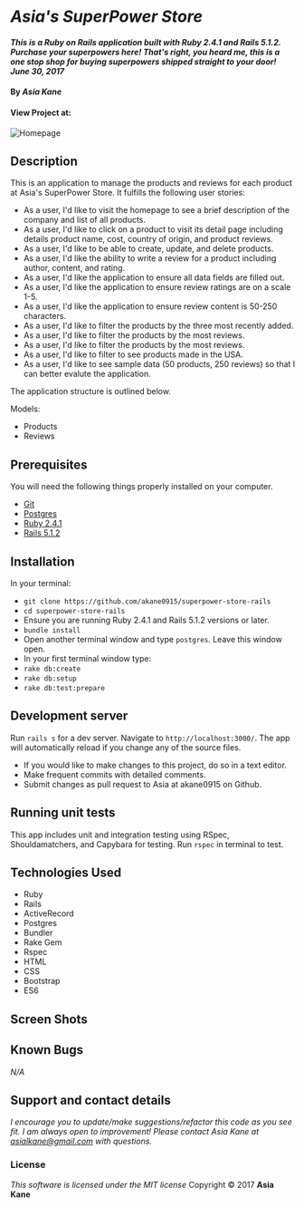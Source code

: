 # _Asia's SuperPower Store_

#### _This is a Ruby on Rails application built with Ruby 2.4.1 and Rails 5.1.2.  Purchase your superpowers here!  That's right, you heard me, this is a one stop shop for buying superpowers shipped straight to your door! June 30, 2017_

#### By _**Asia Kane**_

#### View Project at:

![Homepage](homepage.png)

## Description

This is an application to manage the products and reviews for each product at Asia's SuperPower Store. It fulfills the following user stories:

* As a user, I'd like to visit the homepage to see a brief description of the company and list of all products.
* As a user, I'd like to click on a product to visit its detail page including details product name, cost, country of origin, and product reviews.
* As a user, I'd like to be able to create, update, and delete products.
* As a user, I'd like the ability to write a review for a product including author, content, and rating.
* As a user, I'd like the application to ensure all data fields are filled out.
* As a user, I'd like the application to ensure review ratings are on a scale 1-5.
* As a user, I'd like the application to ensure review content is 50-250 characters.
* As a user, I'd like to filter the products by the three most recently added.
* As a user, I'd like to filter the products by the most reviews.
* As a user, I'd like to filter the products by the most reviews.
* As a user, I'd like to filter to see products made in the USA.
* As a user, I'd like to see sample data (50 products, 250 reviews) so that I can better evalute the application.

The application structure is outlined below.  

Models:
  - Products
  - Reviews

## Prerequisites

You will need the following things properly installed on your computer.

* [Git](https://git-scm.com/)
* [Postgres](https://www.postgresql.org/)
* [Ruby 2.4.1](https://www.ruby-lang.org/en/downloads/)
* [Rails 5.1.2](http://rubyonrails.org/)

## Installation

In your terminal:
* `git clone https://github.com/akane0915/superpower-store-rails`
* `cd superpower-store-rails`
* Ensure you are running Ruby 2.4.1 and Rails 5.1.2 versions or later.
* `bundle install`
* Open another terminal window and type `postgres`.  Leave this window open.
* In your first terminal window type:
* `rake db:create`
* `rake db:setup`
* `rake db:test:prepare`

## Development server

Run `rails s` for a dev server. Navigate to `http://localhost:3000/`. The app will automatically reload if you change any of the source files.

* If you would like to make changes to this project, do so in a text editor.
* Make frequent commits with detailed comments.
* Submit changes as pull request to Asia at akane0915 on Github.

## Running unit tests

This app includes unit and integration testing using RSpec, Shouldamatchers, and Capybara for testing.
Run `rspec` in terminal to test.

## Technologies Used

* Ruby
* Rails
* ActiveRecord
* Postgres
* Bundler
* Rake Gem
* Rspec
* HTML
* CSS
* Bootstrap
* ES6

## Screen Shots


## Known Bugs
_N/A_

## Support and contact details
_I encourage you to update/make suggestions/refactor this code as you see fit. I am always open to improvement! Please contact Asia Kane at asialkane@gmail.com with questions._

### License
*This software is licensed under the MIT license*
Copyright © 2017 **Asia Kane**
